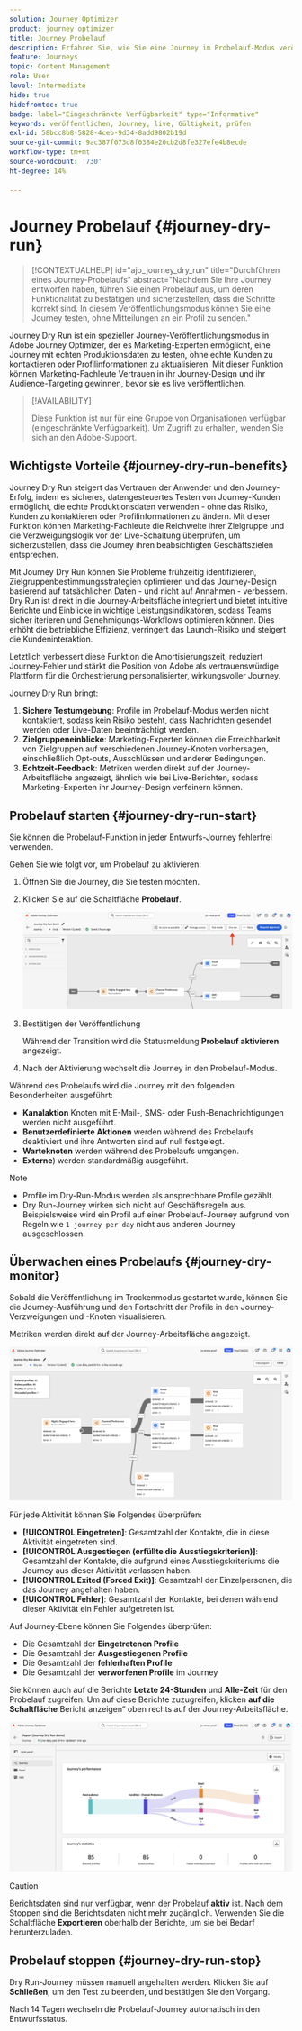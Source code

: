 ```yaml
---
solution: Journey Optimizer
product: journey optimizer
title: Journey Probelauf
description: Erfahren Sie, wie Sie eine Journey im Probelauf-Modus veröffentlichen
feature: Journeys
topic: Content Management
role: User
level: Intermediate
hide: true
hidefromtoc: true
badge: label="Eingeschränkte Verfügbarkeit" type="Informative"
keywords: veröffentlichen, Journey, live, Gültigkeit, prüfen
exl-id: 58bcc8b8-5828-4ceb-9d34-8add9802b19d
source-git-commit: 9ac387f073d8f0384e20cb2d8fe327efe4b8ecde
workflow-type: tm+mt
source-wordcount: '730'
ht-degree: 14%

---
```


# Journey Probelauf {#journey-dry-run}

>[!CONTEXTUALHELP]
>id="ajo_journey_dry_run"
>title="Durchführen eines Journey-Probelaufs"
>abstract="Nachdem Sie Ihre Journey entworfen haben, führen Sie einen Probelauf aus, um deren Funktionalität zu bestätigen und sicherzustellen, dass die Schritte korrekt sind. In diesem Veröffentlichungsmodus können Sie eine Journey testen, ohne Mitteilungen an ein Profil zu senden."

Journey Dry Run ist ein spezieller Journey-Veröffentlichungsmodus in Adobe Journey Optimizer, der es Marketing-Experten ermöglicht, eine Journey mit echten Produktionsdaten zu testen, ohne echte Kunden zu kontaktieren oder Profilinformationen zu aktualisieren.  Mit dieser Funktion können Marketing-Fachleute Vertrauen in ihr Journey-Design und ihr Audience-Targeting gewinnen, bevor sie es live veröffentlichen.


>[!AVAILABILITY]
>
>Diese Funktion ist nur für eine Gruppe von Organisationen verfügbar (eingeschränkte Verfügbarkeit). Um Zugriff zu erhalten, wenden Sie sich an den Adobe-Support.


## Wichtigste Vorteile {#journey-dry-run-benefits}

Journey Dry Run steigert das Vertrauen der Anwender und den Journey-Erfolg, indem es sicheres, datengesteuertes Testen von Journey-Kunden ermöglicht, die echte Produktionsdaten verwenden - ohne das Risiko, Kunden zu kontaktieren oder Profilinformationen zu ändern. Mit dieser Funktion können Marketing-Fachleute die Reichweite ihrer Zielgruppe und die Verzweigungslogik vor der Live-Schaltung überprüfen, um sicherzustellen, dass die Journey ihren beabsichtigten Geschäftszielen entsprechen.

Mit Journey Dry Run können Sie Probleme frühzeitig identifizieren, Zielgruppenbestimmungsstrategien optimieren und das Journey-Design basierend auf tatsächlichen Daten - und nicht auf Annahmen - verbessern. Dry Run ist direkt in die Journey-Arbeitsfläche integriert und bietet intuitive Berichte und Einblicke in wichtige Leistungsindikatoren, sodass Teams sicher iterieren und Genehmigungs-Workflows optimieren können. Dies erhöht die betriebliche Effizienz, verringert das Launch-Risiko und steigert die Kundeninteraktion.

Letztlich verbessert diese Funktion die Amortisierungszeit, reduziert Journey-Fehler und stärkt die Position von Adobe als vertrauenswürdige Plattform für die Orchestrierung personalisierter, wirkungsvoller Journey.

Journey Dry Run bringt:

1. **Sichere Testumgebung**: Profile im Probelauf-Modus werden nicht kontaktiert, sodass kein Risiko besteht, dass Nachrichten gesendet werden oder Live-Daten beeinträchtigt werden.
1. **Zielgruppeneinblicke**: Marketing-Experten können die Erreichbarkeit von Zielgruppen auf verschiedenen Journey-Knoten vorhersagen, einschließlich Opt-outs, Ausschlüssen und anderer Bedingungen.
1. **Echtzeit-Feedback**: Metriken werden direkt auf der Journey-Arbeitsfläche angezeigt, ähnlich wie bei Live-Berichten, sodass Marketing-Experten ihr Journey-Design verfeinern können.

## Probelauf starten {#journey-dry-run-start}

Sie können die Probelauf-Funktion in jeder Entwurfs-Journey fehlerfrei verwenden.

Gehen Sie wie folgt vor, um Probelauf zu aktivieren:

1. Öffnen Sie die Journey, die Sie testen möchten.
1. Klicken Sie auf die Schaltfläche **Probelauf**.

   ![Starten Sie den Journey-Probelauf](assets/dry-run-button.png)

1. Bestätigen der Veröffentlichung

   Während der Transition wird die Statusmeldung **Probelauf aktivieren** angezeigt.

1. Nach der Aktivierung wechselt die Journey in den Probelauf-Modus.

Während des Probelaufs wird die Journey mit den folgenden Besonderheiten ausgeführt:

* **Kanalaktion** Knoten mit E-Mail-, SMS- oder Push-Benachrichtigungen werden nicht ausgeführt.
* **Benutzerdefinierte Aktionen** werden während des Probelaufs deaktiviert und ihre Antworten sind auf null festgelegt.
* **Warteknoten** werden während des Probelaufs umgangen.
  <!--You can override the wait block timeouts, then if you have wait blocks duration longer than allowed dry run journey duration, then that branch will not execute completely.-->
* **Externe**) werden standardmäßig ausgeführt.

>[!NOTE]
>
> * Profile im Dry-Run-Modus werden als ansprechbare Profile gezählt.
> * Dry Run-Journey wirken sich nicht auf Geschäftsregeln aus. Beispielsweise wird ein Profil auf einer Probelauf-Journey aufgrund von Regeln wie `1 journey per day` nicht aus anderen Journey ausgeschlossen.

## Überwachen eines Probelaufs {#journey-dry-monitor}

Sobald die Veröffentlichung im Trockenmodus gestartet wurde, können Sie die Journey-Ausführung und den Fortschritt der Profile in den Journey-Verzweigungen und -Knoten visualisieren.

Metriken werden direkt auf der Journey-Arbeitsfläche angezeigt.

![Überwachen der Journey-Probelauf-Ausführung](assets/dry-run-metrics.png)

Für jede Aktivität können Sie Folgendes überprüfen:

* **[!UICONTROL Eingetreten]**: Gesamtzahl der Kontakte, die in diese Aktivität eingetreten sind.
* **[!UICONTROL Ausgestiegen (erfüllte die Ausstiegskriterien)]**: Gesamtzahl der Kontakte, die aufgrund eines Ausstiegskriteriums die Journey aus dieser Aktivität verlassen haben.
* **[!UICONTROL Exited (Forced Exit)]**: Gesamtzahl der Einzelpersonen, die das Journey angehalten haben.
* **[!UICONTROL Fehler]**: Gesamtzahl der Kontakte, bei denen während dieser Aktivität ein Fehler aufgetreten ist.


Auf Journey-Ebene können Sie Folgendes überprüfen:

* Die Gesamtzahl der **Eingetretenen Profile**
* Die Gesamtzahl der **Ausgestiegenen Profile**
* Die Gesamtzahl der **fehlerhaften Profile**
* Die Gesamtzahl der **verworfenen Profile** im Journey

Sie können auch auf die Berichte **Letzte 24-Stunden** und **Alle-Zeit** für den Probelauf zugreifen. Um auf diese Berichte zuzugreifen, klicken **auf die Schaltfläche** Bericht anzeigen“ oben rechts auf der Journey-Arbeitsfläche.

![Auf die Berichte für die Journey-Probelauf-Ausführung zugreifen](assets/dry-run-report.png)

>[!CAUTION]
>
> Berichtsdaten sind nur verfügbar, wenn der Probelauf **aktiv** ist.  Nach dem Stoppen sind die Berichtsdaten nicht mehr zugänglich. Verwenden Sie die Schaltfläche **Exportieren** oberhalb der Berichte, um sie bei Bedarf herunterzuladen.


## Probelauf stoppen {#journey-dry-run-stop}

Dry Run-Journey müssen manuell angehalten werden. Klicken Sie auf **Schließen**, um den Test zu beenden, und bestätigen Sie den Vorgang.

Nach 14 Tagen wechseln die Probelauf-Journey automatisch in den Entwurfsstatus.
